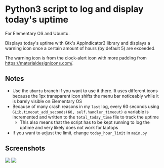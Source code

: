 # Python3 script to log and display today's uptime

For Elementary OS and Ubuntu.

Displays today's uptime with Gtk's AppIndicator3 library and displays a warning icon once a certain amount of hours (by default 5) are exceeded.

The warning icon is from the clock-alert icon with more padding from https://materialdesignicons.com/.

## Notes

* Use the `ubuntu` branch if you want to use it there. It uses different icons because the 1px transparent icon shifts the menu bar noticeably while it is barely visible on Elementary OS
* Because of many crash reasons in my `last` log, every 60 seconds using `GLib.timeout_add_seconds(60, self.handler_timeout)` a variable is incremented and written to the `total_today_time` file to track the uptime
  * This also means that the script has to be kept running to log the uptime and very likely does not work for laptops
* If you want to adjust the limit, change `today_hour_limit` in `main.py`

## Screenshots

![](https://github.com/Gira-X/elementary-os-uptime-indicator/raw/elementaryos/screenshots/1.png)
![](https://github.com/Gira-X/elementary-os-uptime-indicator/raw/elementaryos/screenshots/2.png)

